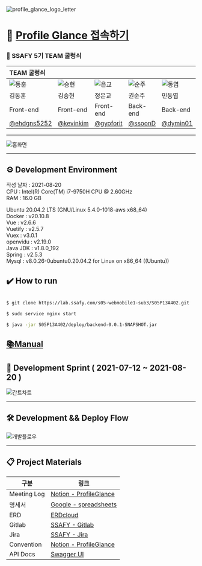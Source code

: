 ![profile_glance_logo_letter](/uploads/b727b442004241ca246613e4dbc9fe44/profile_glance_logo_letter.jpg)



# :pushpin: [Profile Glance 접속하기](https://profileglance.site)  

### :loudspeaker: SSAFY 5기 TEAM 굴렁쇠

|TEAM 굴렁쇠||||||
|:------|:------|:------|:------|:------|:------|
|![동훈](/uploads/7635fca2983ff62f7b8f97044e4892df/동훈.jpg)  |![승현](/uploads/c3899741923717eb65d50c5244934c6b/승현.jpg) |![은교](/uploads/f2dbd2c17e0c1cba119c22328cef9006/은교.jpg)   |![순주](/uploads/62f47fc3dae3bb15d851cd4f72b90171/순주.jpg) |![동엽](/uploads/470f787aab897699d0f53d59b257785f/동엽.jpg)   |![재우](/uploads/2c842909d26c2203839ba1898c9cae18/재우.jpg) |
|김동훈|김승현|정은교|권순주|민동엽|심재우|
|Front-end|Front-end|Front-end|Back-end|Back-end|Back-end|
|[@ehdgns5252](https://github.com/ehdgns5252)|[@kevinkim](https://github.com/kevinkim-dev)|[@gyoforit](https://github.com/gyoforit)|[@ssoonD](https://github.com/ssoonD)|[@dymin01](https://github.com/dymin01)|[@jeus1112](https://github.com/jeus1112)|


---

![홈화면](/uploads/3d1b1d0389dff1116c8e5d15ada21fb8/홈화면.jpg)

---

## ⚙ Development Environment

작성 날짜 : 2021-08-20  
CPU : Intel(R) Core(TM) i7-9750H CPU @ 2.60GHz  
RAM : 16.0 GB

Ubuntu 20.04.2 LTS (GNU/Linux 5.4.0-1018-aws x68_64)  
Docker : v20.10.8  
Vue : v2.6.6  
Vuetify : v2.5.7  
Vuex : v3.0.1  
openvidu : v2.19.0  
Java JDK : v1.8.0_192  
Spring : v2.5.3  
Mysql : v8.0.26-0ubuntu0.20.04.2 for Linux on x86_64 ((Ubuntu))  



## :heavy_check_mark: How to run

```bash

$ git clone https://lab.ssafy.com/s05-webmobile1-sub3/S05P13A402.git 

$ sudo service nginx start

$ java -jar S05P13A402/deploy/backend-0.0.1-SNAPSHOT.jar

```

## [📚Manual](https://lab.ssafy.com/s05-webmobile1-sub3/S05P13A402/-/blob/master/exec/%ED%8F%AC%ED%8C%85%20%EB%A7%A4%EB%89%B4%EC%96%BC.md)  


## 📅 Development Sprint ( 2021-07-12 ~ 2021-08-20 )

![간트차트](/uploads/a5aa1675a49011f17b79f67fecfadf06/간트차트.png)

---

## 🛠 Development && Deploy Flow

![개발플로우](/uploads/1e00d07359681b993ee03e5ad6672405/개발플로우.PNG)

--- 
## 📋 Project Materials

| 구분         | 링크                                                         |
| ------------ | ------------------------------------------------------------ |
|Meeting Log|[Notion - ProfileGlance](https://www.notion.so/21d0d72865a94bd19148612876a1a499?v=40c622aa1bc840e3b65c0f3b3b222424)|
|명세서|[Google - spreadsheets](https://docs.google.com/spreadsheets/d/147h6-QHLu33sOez8W4WL40S0X_Jm-LZTK7hpZQpQ6FI/edit#gid=0)|
|ERD|[ERDcloud](https://www.erdcloud.com/d/EX2t8EBeRTCrdYNv7)|
|Gitlab|[SSAFY - Gitlab](https://lab.ssafy.com/s05-webmobile1-sub3/S05P13A402)|
|Jira|[SSAFY - Jira](https://jira.ssafy.com/secure/RapidBoard.jspa?rapidView=9666&projectKey=S05P13A402)|
|Convention|[Notion - ProfileGlance](https://www.notion.so/git-convention-3571918af3ff4d7f8c23e79feddaefce)|
|API Docs|[Swagger UI](https://profileglance.site:8877/swagger-ui/#/)|

